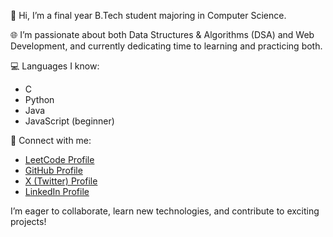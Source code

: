 👋 Hi, I’m a final year B.Tech student majoring in Computer Science.

🌐 I’m passionate about both Data Structures & Algorithms (DSA) and Web Development, and currently dedicating time to learning and practicing both.

💻 Languages I know:
- C
- Python
- Java
- JavaScript (beginner)

🔗 Connect with me:
- [LeetCode Profile](https://leetcode.com/u/user9219Xm/)
- [GitHub Profile](https://github.com/Jayavardhan11)
- [X (Twitter) Profile](https://x.com/jai_twtt)
- [LinkedIn Profile](https://www.linkedin.com/in/jaya-vardhan-240060372/)

I’m eager to collaborate, learn new technologies, and contribute to exciting projects!

